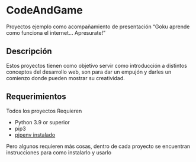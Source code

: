 # CodeAndGame
Proyectos ejemplo como acompañamiento de presentación “Goku aprende como funciona el internet... Apresurate!”

## Descripción
Estos proyectos tienen como objetivo servir como introducción a distintos conceptos del desarrollo web, son para dar un empujón y darles un comienzo donde pueden mostrar su creatividad.
## Requerimientos
Todos los proyectos Requieren
- Python 3.9 or superior
- pip3
- [pipenv instalado](https://pypi.org/project/pipenv/)

Pero algunos requieren más cosas, dentro de cada proyecto se encuentran instrucciones para como instalarlo y usarlo
